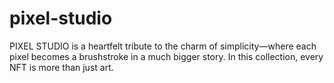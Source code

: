# pixel-studio
PIXEL STUDIO is a heartfelt tribute to the charm of simplicity—where each pixel becomes a brushstroke in a much bigger story.  In this collection, every NFT is more than just art. 
